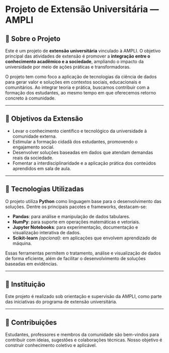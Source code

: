 # Projeto de Extensão Universitária — AMPLI

## 📘 Sobre o Projeto

Este é um projeto de **extensão universitária** vinculado à AMPLI. O objetivo principal das atividades de extensão é promover a **integração entre o conhecimento acadêmico e a sociedade**, ampliando o impacto da universidade por meio de ações práticas e transformadoras.

O projeto tem como foco a aplicação de tecnologias da ciência de dados para gerar valor e soluções em contextos sociais, educacionais e comunitários. Ao integrar teoria e prática, buscamos contribuir com a formação dos estudantes, ao mesmo tempo em que oferecemos retorno concreto à comunidade.

---

## 🎯 Objetivos da Extensão

- Levar o conhecimento científico e tecnológico da universidade à comunidade externa.
- Estimular a formação cidadã dos estudantes, promovendo o engajamento social.
- Desenvolver soluções baseadas em dados que atendam demandas reais da sociedade.
- Fomentar a interdisciplinaridade e a aplicação prática dos conteúdos aprendidos em sala de aula.

---

## 🧰 Tecnologias Utilizadas

O projeto utiliza **Python** como linguagem base para o desenvolvimento das soluções. Dentre os principais pacotes e frameworks, destacam-se:

- **Pandas**: para análise e manipulação de dados tabulares.
- **NumPy**: para suporte em operações matemáticas e vetoriais.
- **Jupyter Notebooks**: para experimentação, documentação e visualização interativa de dados.
- **Scikit-learn** *(opcional)*: em aplicações que envolvem aprendizado de máquina.

Essas ferramentas permitem o tratamento, análise e visualização de dados de forma eficiente, além de facilitar o desenvolvimento de soluções baseadas em evidências.

---

## 🏫 Instituição

Este projeto é realizado sob orientação e supervisão da AMPLI, como parte das iniciativas do programa de extensão universitária.

---

## 🤝 Contribuições

Estudantes, professores e membros da comunidade são bem-vindos para contribuir com ideias, sugestões e colaborações técnicas. Nosso objetivo é construir conhecimento coletivo e aplicável.
